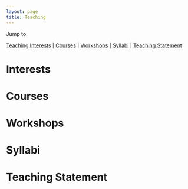 ```yaml
---
layout: page
title: Teaching
---
```


Jump to:  
  
[Teaching Interests](https://crenteriam.github.io/teaching/#Interests) | [Courses](http://mattingram.net/teaching/#Courses) | [Workshops](http://mattingram.net/teaching/#Workshops) | [Syllabi](http://mattingram.net/teaching/#Syllabi) | [Teaching Statement](http://mattingram.net/teaching/#Statement)

# Interests

# Courses

# Workshops

# Syllabi

# Teaching Statement

<!--stackedit_data:
eyJoaXN0b3J5IjpbMzY5NTExNDA4XX0=
-->